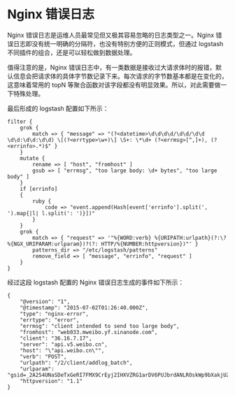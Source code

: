 # Nginx 错误日志

Nginx 错误日志是运维人员最常见但又极其容易忽略的日志类型之一。Nginx 错误日志即没有统一明确的分隔符，也没有特别方便的正则模式，但通过 logstash 不同插件的组合，还是可以轻松做到数据处理。

值得注意的是，Nginx 错误日志中，有一类数据是接收过大请求体时的报错，默认信息会把请求体的具体字节数记录下来。每次请求的字节数基本都是在变化的，这意味着常用的 topN 等聚合函数对该字段都没有明显效果。所以，对此需要做一下特殊处理。

最后形成的 logstash 配置如下所示：

```
filter {
    grok {
        match => { "message" => "(?<datetime>\d\d\d\d/\d\d/\d\d \d\d:\d\d:\d\d) \[(?<errtype>\w+)\] \S+: \*\d+ (?<errmsg>[^,]+), (?<errinfo>.*)$" }
    }
    mutate {
        rename => [ "host", "fromhost" ]
        gsub => [ "errmsg", "too large body: \d+ bytes", "too large body" ]
    }
    if [errinfo]
    {
        ruby {
            code => "event.append(Hash[event['errinfo'].split(', ').map{|l| l.split(': ')}])"
        }
    }
    grok {
        match => { "request" => '"%{WORD:verb} %{URIPATH:urlpath}(?:\?%{NGX_URIPARAM:urlparam})?(?: HTTP/%{NUMBER:httpversion})"' }
        patterns_dir => "/etc/logstash/patterns"
        remove_field => [ "message", "errinfo", "request" ]
    }
}
```

经过这段 logstash 配置的 Nginx 错误日志生成的事件如下所示：

```
{
    "@version": "1",
    "@timestamp": "2015-07-02T01:26:40.000Z",
    "type": "nginx-error",
    "errtype": "error",
    "errmsg": "client intended to send too large body",
    "fromhost": "web033.mweibo.yf.sinanode.com",
    "client": "36.16.7.17",
    "server": "api.v5.weibo.cn",
    "host": "\"api.weibo.cn\"",
    "verb": "POST",
    "urlpath": "/2/client/addlog_batch",
    "urlparam": "gsid=_2A254UNaSDeTxGeRI7FMX9CrEyj2IHXVZRG1arDV6PUJbrdANLROskWp9bXakjUZM5792FW9A5S9EU4jxqQ..&wm=3333_2001&i=0c6f156&b=1&from=1053093010&c=iphone&v_p=21&skin=default&v_f=1&s=8f14e573&lang=zh_CN&ua=iPhone7,1__weibo__5.3.0__iphone__os8.3",
    "httpversion": "1.1"
}
```
